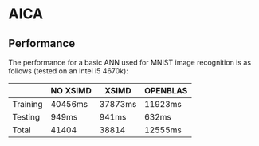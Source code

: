 # AICA


## Performance

The performance for a basic ANN used for MNIST image recognition is as follows (tested on an Intel i5 4670k):

|          | NO XSIMD | XSIMD   | OPENBLAS |
|----------|----------|---------|----------|
| Training | 40456ms  | 37873ms | 11923ms  |
| Testing  | 949ms    | 941ms   | 632ms    |
| Total    | 41404    | 38814   | 12555ms  |

